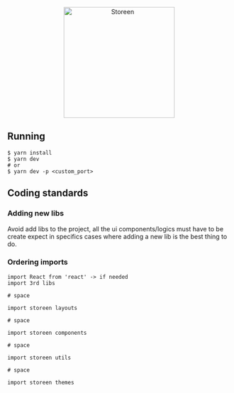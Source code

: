 <div align="center">
    <br>
    <a href="https://storeen-frontend.now.sh">
        <img src="https://github.com/murillo94/storeen-frontend/blob/master/static/images/logo-all-horizontal.svg" alt="Storeen" width="250px">
    </a>
</div>

## Running

```
$ yarn install
$ yarn dev
# or
$ yarn dev -p <custom_port>
```

## Coding standards

### Adding new libs

Avoid add libs to the project, all the ui components/logics must have to be create expect in specifics cases where adding a new lib is the best thing to do.

### Ordering imports

```
import React from 'react' -> if needed
import 3rd libs

# space

import storeen layouts

# space

import storeen components

# space

import storeen utils

# space

import storeen themes
```
